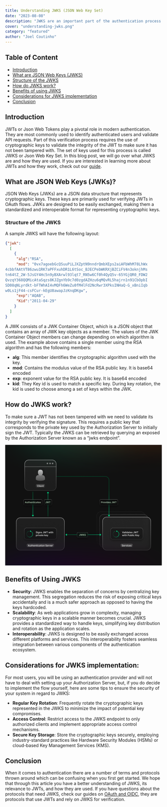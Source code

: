```yaml
---
title: Understanding JWKS (JSON Web Key Set)
date: "2023-08-08"
description: "JWKS are an important part of the authentication process. In this article we go over what they are and how they are used"
cover: "understanding-jwks.png"
category: "featured"
author: "Joel Coutinho"
---
```


## Table of Content
- [Introduction](#introduction)
- [What are JSON Web Keys (JWKS)](#what-are-json-web-keys-jwks)
- [Structure of the JWKS](#structure-of-the-jwks)
- [How do JWKS work?](#how-do-jwks-work)
- [Benefits of using JWKS](#benefits-of-using-jwks)
- [Considerations for JWKS implementation](#considerations-for-jwks-implementation)
- [Conclusion](#considerations-for-jwks-implementation)

## Introduction

JWTs or Json Web Tokens play a pivotal role in modern authentication. They are most commonly used to identify authenticated users and validate API requests. Part of this verification process requires the use of cryptographic keys to validate the integrity of the JWT to make sure it has not been tampered with. The set of keys used for this process is called JWKS or Json Web Key Set. In this blog post, we will go over what JWKS are and how they are used. If you are interested in learning more about JWTs and how they work, check out our [guide](https://supertokens.com/blog/what-is-jwt).


## What are JSON Web Keys (JWKs)?

JSON Web Keys (JWKs) are a JSON data structure that represents cryptographic keys. These keys are primarily used for verifying JWTs in OAuth flows. JWKs are designed to be easily exchanged, making them a standardized and interoperable format for representing cryptographic keys.

### Structure of the JWKS

A sample JWKS will have the following layout:

```json
{"jwk":
  [
    {
     "alg":"RSA",
     "mod": "0vx7agoebGcQSuuPiLJXZptN9nndrQmbXEps2aiAFbWhM78LhWx
4cbbfAAtVT86zwu1RK7aPFFxuhDR1L6tSoc_BJECPebWKRXjBZCiFV4n3oknjhMs
tn64tZ_2W-5JsGY4Hc5n9yBXArwl93lqt7_RN5w6Cf0h4QyQ5v-65YGjQR0_FDW2
QvzqY368QQMicAtaSqzs8KJZgnYb9c7d0zgdAZHzu6qMQvRL5hajrn1n91CbOpbI
SD08qNLyrdkt-bFTWhAI4vMQFh6WeZu0fM4lFd2NcRwr3XPksINHaQ-G_xBniIqb
w0Ls1jF44-csFCur-kEgU8awapJzKnqDKgw",
     "exp":"AQAB",
     "Kid":"2011-04-29"
    }
  ]
}
```

A JWK consists of a JWK Container Object, which is a JSON object that contains an array of JWK key objects as a member. The values of the JWK Container Object members can change depending on which algorithm is used. The example above contains a single member using the RSA algorithm and has the following members:

- **alg**: This member identifies the cryptographic algorithm used with the key. 
- **mod**: Contains the modulus value of the RSA public key. It is base64 encoded
- **exp**: exponent value for the RSA public key. It is base64 encoded
- **kid**: They Key id is used to match a specific key. During key rotation, the kid is used to choose among a set of keys within the JWK.

## How do JWKS work?

To make sure a JWT has not been tampered with we need to validate its integrity by verifying the signature. This requires a public key that corresponds to the private key used by the Authorization Server to initially sign the JWT. Typically the JWKS can be retrieved by querying an exposed by the Authorization Server known as a “jwks endpoint”. 

![jwks flow](./jwks-flow.png)

## Benefits of Using JWKS
- **Security**: JWKS enables the separation of concerns by centralizing key management. This segregation reduces the risk of exposing critical keys accidentally and is a much safer approach as opposed to having the keys hardcoded.
- **Scalability**: As web applications grow in complexity, managing cryptographic keys in a scalable manner becomes crucial. JWKS provides a standardized way to handle keys, simplifying key distribution and rotation as the application scales.
- **Interoperability**: JWKS is designed to be easily exchanged across different platforms and services. This interoperability fosters seamless integration between various components of the authentication ecosystem.

## Considerations for JWKS implementation:
For most users, you will be using an authentication provider and will not have to deal with setting up your Authorization Server, but, if you do decide to implement the flow yourself, here are some tips to ensure the security of your system in regard to JWKS:

- **Regular Key Rotation**: Frequently rotate the cryptographic keys represented in the JWKS to minimize the impact of potential key compromises.
- **Access Control**: Restrict access to the JWKS endpoint to only authorized clients and implement appropriate access control mechanisms.
- **Secure Key Storage**: Store the cryptographic keys securely, employing industry-standard practices like Hardware Security Modules (HSMs) or cloud-based Key Management Services (KMS).

## Conclusion

When it comes to authentication there are a number of terms and protocols thrown around which can be confusing when you first get started. We hope that through this article you have a better understanding of JWKS, its relevance to JWTs, and how they are used. If you have questions about the protocols that need JWKS, check our guides on [OAuth and OIDC](https://supertokens.com/blog/oauth-vs-oidc), they are protocols that use JWTs and rely on JWKS for verification.


